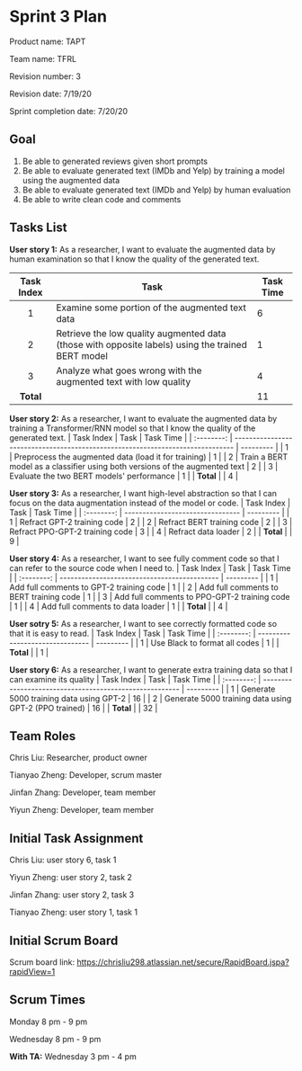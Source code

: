 # Sprint 3 Plan

Product name: TAPT

Team name: TFRL

Revision number: 3

Revision date: 7/19/20

Sprint completion date: 7/20/20

## Goal

1. Be able to generated reviews given short prompts
2. Be able to evaluate generated text (IMDb and Yelp) by training a model using the augmented data
3. Be able to evaluate generated text (IMDb and Yelp) by human evaluation
4. Be able to write clean code and comments

## Tasks List

**User story 1:** As a researcher, I want to evaluate the augmented data by human examination so that I know the quality of the generated text.

| Task Index | Task                                                                                                | Task Time |
| :--------: | --------------------------------------------------------------------------------------------------- | --------- |
|     1      | Examine some portion of the augmented text data                                                     |     6     |
|     2      | Retrieve the low quality augmented data (those with opposite labels) using the trained BERT model   |     1     |
|     3      | Analyze what goes wrong with the augmented text with low quality                                    |     4     |
| **Total**  |                                                                                                     |     11    |

**User story 2:** As a researcher, I want to evaluate the augmented data by training a Transformer/RNN model so that I know the quality of the generated text.
| Task Index | Task                                                                           | Task Time |
| :--------: | ------------------------------------------------------------------------------ | --------- |
|     1      | Preprocess the augmented data (load it for training)                           |     1     |
|     2      | Train a BERT model as a classifier using both versions of the augmented text   |     2     |
|     3      | Evaluate the two BERT models' performance                                      |     1     |
| **Total**  |                                                                                |     4     |

**User story 3:** As a researcher, I want high-level abstraction so that I can focus on the data augmentation instead of the model or code.
| Task Index | Task                             | Task Time |
| :--------: | -------------------------------- | --------- |
|     1      | Refract GPT-2 training code      |    2      |
|     2      | Refract BERT training code       |    2      |
|     3      | Refract PPO-GPT-2 training code  |    3      |
|     4      | Refract data loader              |    2      |
| **Total**  |                                  |    9      |

**User story 4:** As a researcher, I want to see fully comment code so that I can refer to the source code when I need to.
| Task Index | Task                                         | Task Time |
| :--------: | -------------------------------------------- | --------- |
|     1      | Add full comments to GPT-2 training code     |    1      |
|     2      | Add full comments to BERT training code      |    1      |
|     3      | Add full comments to PPO-GPT-2 training code |    1      |
|     4      | Add full comments to data loader             |    1      |
| **Total**  |                                              |    4      |

**User sotry 5:** As a researcher, I want to see correctly formatted code so that it is easy to read.
| Task Index | Task                            | Task Time |
| :--------: | ------------------------------- | --------- |
|     1      | Use Black to format all codes   |     1     |
| **Total**  |                                 |     1     |

**User story 6:**  As a researcher, I want to generate extra training data so that I can examine its quality
| Task Index | Task                                                    | Task Time |
| :--------: | ------------------------------------------------------- | --------- |
|     1      | Generate 5000 training data using GPT-2                 |     16    |
|     2      | Generate 5000 training data using GPT-2 (PPO trained)   |     16    |
| **Total**  |                                                         |     32    |


## Team Roles

Chris Liu: Researcher, product owner

Tianyao Zheng: Developer, scrum master

Jinfan Zhang: Developer, team member

Yiyun Zheng: Developer, team member

## Initial Task Assignment

Chris Liu: user story 6, task 1

Yiyun Zheng: user story 2, task 2

Jinfan Zhang: user story 2, task 3

Tianyao Zheng: user story 1, task 1

## Initial Scrum Board

Scrum board link: https://chrisliu298.atlassian.net/secure/RapidBoard.jspa?rapidView=1

## Scrum Times

Monday 8 pm - 9 pm

Wednesday 8 pm - 9 pm

**With TA:**  Wednesday 3 pm - 4 pm

